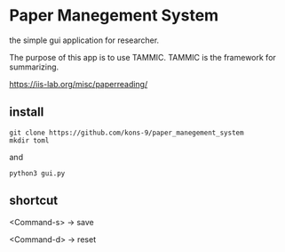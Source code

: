 # Paper Manegement System

the simple gui application for researcher.

The purpose of this app is to use TAMMIC.
TAMMIC is the framework for summarizing.

https://iis-lab.org/misc/paperreading/

## install
```
git clone https://github.com/kons-9/paper_manegement_system
mkdir toml
```
and
```
python3 gui.py
```

## shortcut 
\<Command-s> -> save

\<Command-d> -> reset
